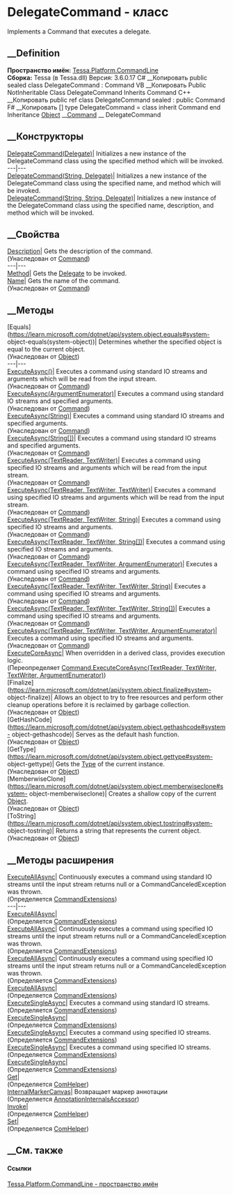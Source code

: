 # DelegateCommand - класс
Implements a Command that executes a delegate.
## __Definition
 **Пространство имён:**
[Tessa.Platform.CommandLine](N_Tessa_Platform_CommandLine.htm)  
 **Сборка:** Tessa (в Tessa.dll) Версия: 3.6.0.17
C# __Копировать
     public sealed class DelegateCommand : Command
VB __Копировать
     Public NotInheritable Class DelegateCommand
    	Inherits Command
C++ __Копировать
     public ref class DelegateCommand sealed : public Command
F# __Копировать
     [<SealedAttribute>]
    type DelegateCommand = 
        class
            inherit Command
        end
Inheritance
    [Object](https://learn.microsoft.com/dotnet/api/system.object) __[Command](T_Tessa_Platform_CommandLine_Command.htm) __ DelegateCommand
##  __Конструкторы
[DelegateCommand(Delegate)](M_Tessa_Platform_CommandLine_DelegateCommand__ctor.htm)|
Initializes a new instance of the DelegateCommand class using the specified
method which will be invoked.  
---|---  
[DelegateCommand(String,
Delegate)](M_Tessa_Platform_CommandLine_DelegateCommand__ctor_1.htm)|
Initializes a new instance of the DelegateCommand class using the specified
name, and method which will be invoked.  
[DelegateCommand(String, String,
Delegate)](M_Tessa_Platform_CommandLine_DelegateCommand__ctor_2.htm)|
Initializes a new instance of the DelegateCommand class using the specified
name, description, and method which will be invoked.  
## __Свойства
[Description](P_Tessa_Platform_CommandLine_Command_Description.htm)|  Gets the
description of the command.  
(Унаследован от [Command](T_Tessa_Platform_CommandLine_Command.htm))  
---|---  
[Method](P_Tessa_Platform_CommandLine_DelegateCommand_Method.htm)|  Gets the
[Delegate](https://learn.microsoft.com/dotnet/api/system.delegate) to be
invoked.  
[Name](P_Tessa_Platform_CommandLine_Command_Name.htm)|  Gets the name of the
command.  
(Унаследован от [Command](T_Tessa_Platform_CommandLine_Command.htm))  
##  __Методы
[Equals](https://learn.microsoft.com/dotnet/api/system.object.equals#system-
object-equals\(system-object\))| Determines whether the specified object is
equal to the current object.  
(Унаследован от
[Object](https://learn.microsoft.com/dotnet/api/system.object))  
---|---  
[ExecuteAsync()](M_Tessa_Platform_CommandLine_Command_ExecuteAsync.htm)|
Executes a command using standard IO streams and arguments which will be read
from the input stream.  
(Унаследован от [Command](T_Tessa_Platform_CommandLine_Command.htm))  
[ExecuteAsync(ArgumentEnumerator)](M_Tessa_Platform_CommandLine_Command_ExecuteAsync_11.htm)|
Executes a command using standard IO streams and specified arguments.  
(Унаследован от [Command](T_Tessa_Platform_CommandLine_Command.htm))  
[ExecuteAsync(String)](M_Tessa_Platform_CommandLine_Command_ExecuteAsync_9.htm)|
Executes a command using standard IO streams and specified arguments.  
(Унаследован от [Command](T_Tessa_Platform_CommandLine_Command.htm))  
[ExecuteAsync(String[])](M_Tessa_Platform_CommandLine_Command_ExecuteAsync_10.htm)|
Executes a command using standard IO streams and specified arguments.  
(Унаследован от [Command](T_Tessa_Platform_CommandLine_Command.htm))  
[ExecuteAsync(TextReader,
TextWriter)](M_Tessa_Platform_CommandLine_Command_ExecuteAsync_1.htm)|
Executes a command using specified IO streams and arguments which will be read
from the input stream.  
(Унаследован от [Command](T_Tessa_Platform_CommandLine_Command.htm))  
[ExecuteAsync(TextReader, TextWriter,
TextWriter)](M_Tessa_Platform_CommandLine_Command_ExecuteAsync_2.htm)|
Executes a command using specified IO streams and arguments which will be read
from the input stream.  
(Унаследован от [Command](T_Tessa_Platform_CommandLine_Command.htm))  
[ExecuteAsync(TextReader, TextWriter,
String)](M_Tessa_Platform_CommandLine_Command_ExecuteAsync_6.htm)|  Executes a
command using specified IO streams and arguments.  
(Унаследован от [Command](T_Tessa_Platform_CommandLine_Command.htm))  
[ExecuteAsync(TextReader, TextWriter,
String[])](M_Tessa_Platform_CommandLine_Command_ExecuteAsync_7.htm)|  Executes
a command using specified IO streams and arguments.  
(Унаследован от [Command](T_Tessa_Platform_CommandLine_Command.htm))  
[ExecuteAsync(TextReader, TextWriter,
ArgumentEnumerator)](M_Tessa_Platform_CommandLine_Command_ExecuteAsync_8.htm)|
Executes a command using specified IO streams and arguments.  
(Унаследован от [Command](T_Tessa_Platform_CommandLine_Command.htm))  
[ExecuteAsync(TextReader, TextWriter, TextWriter,
String)](M_Tessa_Platform_CommandLine_Command_ExecuteAsync_3.htm)|  Executes a
command using specified IO streams and arguments.  
(Унаследован от [Command](T_Tessa_Platform_CommandLine_Command.htm))  
[ExecuteAsync(TextReader, TextWriter, TextWriter,
String[])](M_Tessa_Platform_CommandLine_Command_ExecuteAsync_4.htm)|  Executes
a command using specified IO streams and arguments.  
(Унаследован от [Command](T_Tessa_Platform_CommandLine_Command.htm))  
[ExecuteAsync(TextReader, TextWriter, TextWriter,
ArgumentEnumerator)](M_Tessa_Platform_CommandLine_Command_ExecuteAsync_5.htm)|
Executes a command using specified IO streams and arguments.  
(Унаследован от [Command](T_Tessa_Platform_CommandLine_Command.htm))  
[ExecuteCoreAsync](M_Tessa_Platform_CommandLine_DelegateCommand_ExecuteCoreAsync.htm)|
When overridden in a derived class, provides execution logic.  
(Переопределяет [Command.ExecuteCoreAsync(TextReader, TextWriter, TextWriter,
ArgumentEnumerator)](M_Tessa_Platform_CommandLine_Command_ExecuteCoreAsync.htm))  
[Finalize](https://learn.microsoft.com/dotnet/api/system.object.finalize#system-
object-finalize)| Allows an object to try to free resources and perform other
cleanup operations before it is reclaimed by garbage collection.  
(Унаследован от
[Object](https://learn.microsoft.com/dotnet/api/system.object))  
[GetHashCode](https://learn.microsoft.com/dotnet/api/system.object.gethashcode#system-
object-gethashcode)| Serves as the default hash function.  
(Унаследован от
[Object](https://learn.microsoft.com/dotnet/api/system.object))  
[GetType](https://learn.microsoft.com/dotnet/api/system.object.gettype#system-
object-gettype)| Gets the
[Type](https://learn.microsoft.com/dotnet/api/system.type) of the current
instance.  
(Унаследован от
[Object](https://learn.microsoft.com/dotnet/api/system.object))  
[MemberwiseClone](https://learn.microsoft.com/dotnet/api/system.object.memberwiseclone#system-
object-memberwiseclone)| Creates a shallow copy of the current
[Object](https://learn.microsoft.com/dotnet/api/system.object).  
(Унаследован от
[Object](https://learn.microsoft.com/dotnet/api/system.object))  
[ToString](https://learn.microsoft.com/dotnet/api/system.object.tostring#system-
object-tostring)| Returns a string that represents the current object.  
(Унаследован от
[Object](https://learn.microsoft.com/dotnet/api/system.object))  
##  __Методы расширения
[ExecuteAllAsync](M_Tessa_Platform_CommandLine_CommandExtensions_ExecuteAllAsync.htm)|
Continuously executes a command using standard IO streams until the input
stream returns null or a CommandCanceledException was thrown.  
(Определяется
[CommandExtensions](T_Tessa_Platform_CommandLine_CommandExtensions.htm))  
---|---  
[ExecuteAllAsync](M_Tessa_Platform_CommandLine_CommandExtensions_ExecuteAllAsync_1.htm)|  
(Определяется
[CommandExtensions](T_Tessa_Platform_CommandLine_CommandExtensions.htm))  
[ExecuteAllAsync](M_Tessa_Platform_CommandLine_CommandExtensions_ExecuteAllAsync_2.htm)|
Continuously executes a command using specified IO streams until the input
stream returns null or a CommandCanceledException was thrown.  
(Определяется
[CommandExtensions](T_Tessa_Platform_CommandLine_CommandExtensions.htm))  
[ExecuteAllAsync](M_Tessa_Platform_CommandLine_CommandExtensions_ExecuteAllAsync_3.htm)|
Continuously executes a command using specified IO streams until the input
stream returns null or a CommandCanceledException was thrown.  
(Определяется
[CommandExtensions](T_Tessa_Platform_CommandLine_CommandExtensions.htm))  
[ExecuteAllAsync](M_Tessa_Platform_CommandLine_CommandExtensions_ExecuteAllAsync_4.htm)|  
(Определяется
[CommandExtensions](T_Tessa_Platform_CommandLine_CommandExtensions.htm))  
[ExecuteSingleAsync](M_Tessa_Platform_CommandLine_CommandExtensions_ExecuteSingleAsync.htm)|
Executes a command using standard IO streams.  
(Определяется
[CommandExtensions](T_Tessa_Platform_CommandLine_CommandExtensions.htm))  
[ExecuteSingleAsync](M_Tessa_Platform_CommandLine_CommandExtensions_ExecuteSingleAsync_1.htm)|  
(Определяется
[CommandExtensions](T_Tessa_Platform_CommandLine_CommandExtensions.htm))  
[ExecuteSingleAsync](M_Tessa_Platform_CommandLine_CommandExtensions_ExecuteSingleAsync_2.htm)|
Executes a command using specified IO streams.  
(Определяется
[CommandExtensions](T_Tessa_Platform_CommandLine_CommandExtensions.htm))  
[ExecuteSingleAsync](M_Tessa_Platform_CommandLine_CommandExtensions_ExecuteSingleAsync_3.htm)|
Executes a command using specified IO streams.  
(Определяется
[CommandExtensions](T_Tessa_Platform_CommandLine_CommandExtensions.htm))  
[ExecuteSingleAsync](M_Tessa_Platform_CommandLine_CommandExtensions_ExecuteSingleAsync_4.htm)|  
(Определяется
[CommandExtensions](T_Tessa_Platform_CommandLine_CommandExtensions.htm))  
[Get](M_Tessa_Extensions_Default_Client_EDS_ComHelper_Get.htm)|  
(Определяется
[ComHelper](T_Tessa_Extensions_Default_Client_EDS_ComHelper.htm))  
[InternalMarkerCanvas](M_Tessa_UI_Views_Charting_Annotations_AnnotationInternalsAccessor_InternalMarkerCanvas.htm)|
Возвращает маркер аннотации  
(Определяется
[AnnotationInternalsAccessor](T_Tessa_UI_Views_Charting_Annotations_AnnotationInternalsAccessor.htm))  
[Invoke](M_Tessa_Extensions_Default_Client_EDS_ComHelper_Invoke.htm)|  
(Определяется
[ComHelper](T_Tessa_Extensions_Default_Client_EDS_ComHelper.htm))  
[Set](M_Tessa_Extensions_Default_Client_EDS_ComHelper_Set.htm)|  
(Определяется
[ComHelper](T_Tessa_Extensions_Default_Client_EDS_ComHelper.htm))  
##  __См. также
#### Ссылки
[Tessa.Platform.CommandLine - пространство
имён](N_Tessa_Platform_CommandLine.htm)
